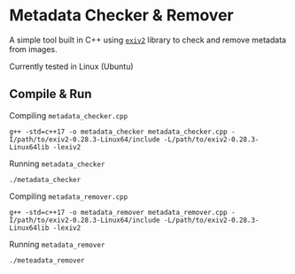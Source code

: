 # Metadata Checker & Remover

A simple tool built in C++ using <a href="https://exiv2.org/download.html" target="_blank">`exiv2`</a> library to check and remove metadata from images.

Currently tested in Linux (Ubuntu)

## Compile & Run

Compiling `metadata_checker.cpp`
```
g++ -std=c++17 -o metadata_checker metadata_checker.cpp -I/path/to/exiv2-0.28.3-Linux64/include -L/path/to/exiv2-0.28.3-Linux64lib -lexiv2
```

Running `metadata_checker`

```
./metadata_checker
```

Compiling `metadata_remover.cpp`

```
g++ -std=c++17 -o metadata_remover metadata_remover.cpp -I/path/to/exiv2-0.28.3-Linux64/include -L/path/to/exiv2-0.28.3-Linux64lib -lexiv2
```

Running `metadata_remover`

```
./meteadata_remover
```